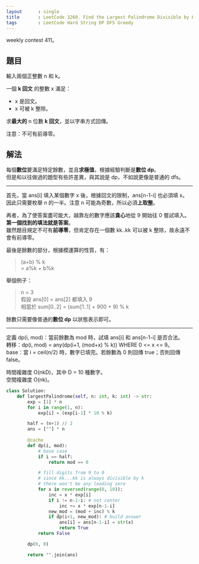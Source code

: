 ```yaml
---
layout      : single
title       : LeetCode 3260. Find the Largest Palindrome Divisible by K
tags        : LeetCode Hard String DP DFS Greedy
---
```

weekly contest 411。  

## 題目

輸入兩個正整數 n 和 k。  

一個 **k 回文** 的整數 x 滿足：  

- x 是回文。  
- x 可被 k 整除。  

求**最大的** n 位數 **k 回文**，並以字串方式回傳。  

注意：不可有前導零。  

## 解法

每個**數位**要滿足特定餘數，並且**求極值**，根據經驗判斷是**數位 dp**。  
但是和以往做過的題型有些許差異，與其說是 dp，不如說更像是普通的 dfs。  

---

首先，當 ans[i] 填入某個數字 x 後，根據回文的限制，ans[n-1-i] 也必須填 x。  
因此只需要枚舉 n 的一半。注意 n 可能為奇數，所以必須**上取整**。  

再者，為了使答案盡可能大，越靠左的數字應該**貪心**地從 9 開始往 0 嘗試填入。**第一個找到的填法就是答案**。  
雖然題目規定不可有**前導零**，但肯定存在一個數 kk..kk 可以被 k 整除，故永遠不會有前導零。  

最後是餘數的部分，根據模運算的性質，有：  
> (a+b) % k  
> = a%k + b%k  

舉個例子：  
> n = 3  
> 假設 ans[0] = ans[2] 都填入 9  
> 相當於 sum[0..2] = (sum[1..1] + 900 + 9) % k  

餘數只需要像普通的**數位 dp** 以狀態表示即可。  

---

定義 dp(i, mod)：當前餘數為 mod 時，試填 ans[i] 和 ans[n-1-i] 是否合法。  
轉移：dp(i, mod) = any(dp(i+1, (mod+x) % k)) WHERE 0 <= x <= 9。  
base：當 i = ceil(n/2) 時，數字已填完。若餘數為 0 則回傳 true；否則回傳 false。  

時間複雜度 O(nkD)，其中 D = 10 種數字。  
空間複雜度 O(nk)。  

```python
class Solution:
    def largestPalindrome(self, n: int, k: int) -> str:
        exp = [1] * n
        for i in range(1, n):
            exp[i] = (exp[i-1] * 10 % k)

        half = (n+1) // 2
        ans = [""] * n
        
        @cache
        def dp(i, mod):
            # base case
            if i == half:
                return mod == 0

            # fill digits from 9 to 0
            # since kk...kk is always divisible by k
            # there won't be any leading zero
            for x in reversed(range(0, 10)):
                inc = x * exp[i]
                if i != n-1-i: # not center 
                    inc += x * exp[n-1-i]
                new_mod = (mod + inc) % k
                if dp(i+1, new_mod): # build answer 
                    ans[i] = ans[n-1-i] = str(x)
                    return True
            return False

        dp(0, 0)

        return "".join(ans)
```
